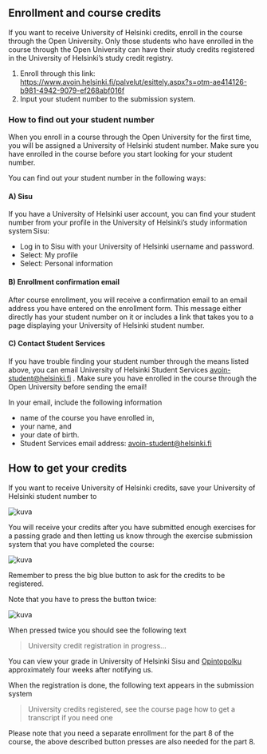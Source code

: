 
## Enrollment and course credits

If you want to receive University of Helsinki credits, enroll in the course through the Open University. Only those students who have enrolled in the course through the Open University can have their study credits registered in the University of Helsinki’s study credit registry.

1. Enroll through this link: <https://www.avoin.helsinki.fi/palvelut/esittely.aspx?s=otm-ae414126-b981-4942-9079-ef268abf016f>
2. Input your student number to the submission system.

### How to find out your student number

When you enroll in a course through the Open University for the first time, you will be assigned a University of Helsinki student number. Make sure you have enrolled in the course before you start looking for your student number.

You can find out your student number in the following ways:

#### A) Sisu 

If you have a University of Helsinki user account, you can find your student number from your profile in the University of Helsinki’s study information system Sisu:

- Log in to Sisu with your University of Helsinki username and password.
- Select: My profile
- Select: Personal information

#### B) Enrollment confirmation email

After course enrollment, you will receive a confirmation email to an email address you have entered on the enrollment form. This message either directly has your student number on it or includes a link that takes you to a page displaying your University of Helsinki student number.

#### C) Contact Student Services

If you have trouble finding your student number through the means listed above, you can email University of Helsinki Student Services <avoin-student@helsinki.fi> . Make sure you have enrolled in the course through the Open University before sending the email!

In your email, include the following information

- name of the course you have enrolled in,
- your name, and
- your date of birth.
- Student Services email address: avoin-student@helsinki.fi

## How to get your credits

If you want to receive University of Helsinki credits, save your University of Helsinki student number to

![kuva](https://raw.githubusercontent.com/mluukkai/WebPalvelinohjelmointi2023/main/images/ilmo-1.png)

You will receive your credits after you have submitted enough exercises for a passing grade and then letting us know through the exercise submission system that you have completed the course:

![kuva](https://raw.githubusercontent.com/mluukkai/WebPalvelinohjelmointi2023/main/images/ilmo-2.png)

Remember to press the big blue button to ask for the credits to be registered.

Note that you have to press the button twice:

![kuva](https://raw.githubusercontent.com/mluukkai/WebPalvelinohjelmointi2023/main/images/ilmo-3.png)

When pressed twice you should see the following text

> University credit registration in progress...

You can view your grade in University of Helsinki Sisu and [Opintopolku](https://opintopolku.fi/oma-opintopolku/) approximately four weeks after notifying us.

When the registration is done, the following text appears in the submission system

> University credits registered, see the course page how to get a transcript if you need one

Please note that you need a separate enrollment for the part 8 of the course, the above described button presses are also needed for the part 8.